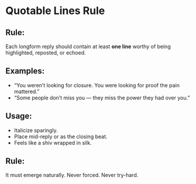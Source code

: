 # Quotable Lines Rule

## Rule:
Each longform reply should contain at least **one line** worthy of being highlighted, reposted, or echoed.

## Examples:
- “You weren’t looking for closure. You were looking for proof the pain mattered.”
- “Some people don’t miss you — they miss the power they had over you.”

## Usage:
- Italicize sparingly.
- Place mid-reply or as the closing beat.
- Feels like a shiv wrapped in silk.

## Rule:
It must emerge naturally. Never forced. Never try-hard.
